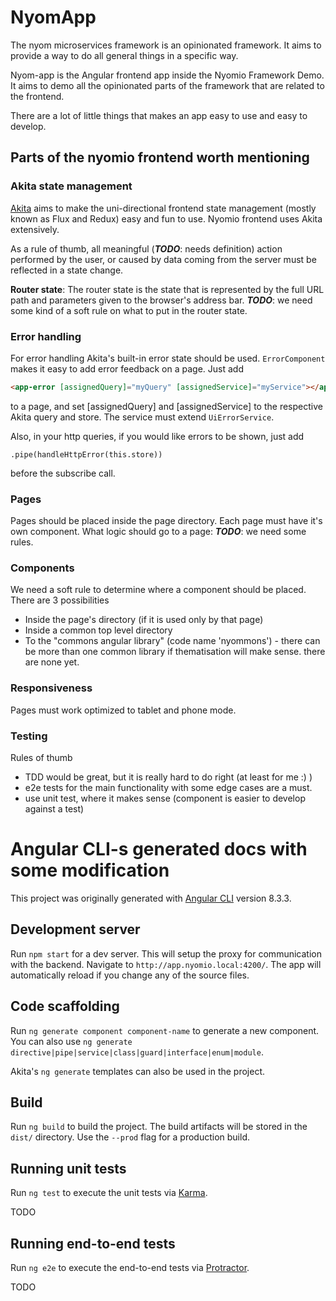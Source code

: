 # NyomApp

The nyom microservices framework is an opinionated framework. It aims to provide a way to do all general things in a specific way.

Nyom-app is the Angular frontend app inside the Nyomio Framework Demo. It aims to demo all the opinionated parts of the 
framework that are related to the frontend.

There are a lot of little things that makes an app easy to use and easy to develop.

## Parts of the nyomio frontend worth mentioning

### Akita state management
[Akita](https://github.com/datorama/akita) aims to make the uni-directional frontend state management 
(mostly known as Flux and Redux) easy and fun to use. Nyomio frontend uses Akita extensively.

As a rule of thumb, all meaningful (**_TODO_**: needs definition) action performed by the user, or caused by data coming from the server
 must be reflected in a state change.
 
**Router state**: The router state is the state that is represented by the full URL path and parameters given to the browser's address bar.
**_TODO_**: we need some kind of a soft rule on what to put in the router state.

### Error handling
For error handling Akita's built-in error state should be used. `ErrorComponent` makes it easy to add error feedback on a page.
Just add
```html
<app-error [assignedQuery]="myQuery" [assignedService]="myService"></app-error>
```
to a page, and set [assignedQuery] and [assignedService] to the respective Akita query and store. 
The service must extend `UiErrorService`.

Also, in your http queries, if you would like errors to be shown, just add
```angular2
.pipe(handleHttpError(this.store))
```
before the subscribe call.

### Pages
Pages should be placed inside the page directory. Each page must have it's own component.
What logic should go to a page: **_TODO_**: we need some rules.

### Components
We need a soft rule to determine where a component should be placed. There are 3 possibilities
 - Inside the page's directory (if it is used only by that page)
 - Inside a common top level directory
 - To the "commons angular library" (code name 'nyommons') - there can be more than one common library if thematisation will make sense.
 there are none yet.
 
### Responsiveness
Pages must work optimized to tablet and phone mode. 
 
### Testing
Rules of thumb
 - TDD would be great, but it is really hard to do right (at least for me :) )
 - e2e tests for the main functionality with some edge cases are a must.
 - use unit test, where it makes sense (component is easier to develop against a test)
 
# Angular CLI-s generated docs with some modification
This project was originally generated with [Angular CLI](https://github.com/angular/angular-cli) version 8.3.3.

## Development server

Run `npm start` for a dev server. This will setup the proxy for communication with the backend.
Navigate to `http://app.nyomio.local:4200/`. The app will automatically reload if you change any of the source files.

## Code scaffolding

Run `ng generate component component-name` to generate a new component. You can also use `ng generate directive|pipe|service|class|guard|interface|enum|module`.

Akita's `ng generate` templates can also be used in the project.

## Build

Run `ng build` to build the project. The build artifacts will be stored in the `dist/` directory. Use the `--prod` flag for a production build.

## Running unit tests

Run `ng test` to execute the unit tests via [Karma](https://karma-runner.github.io).

TODO

## Running end-to-end tests

Run `ng e2e` to execute the end-to-end tests via [Protractor](http://www.protractortest.org/).

TODO
